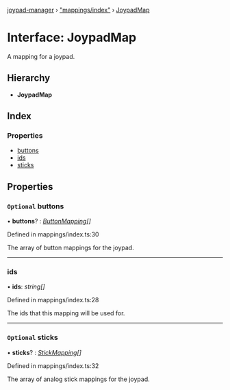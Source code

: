 [joypad-manager](../README.md) › ["mappings/index"](../modules/_mappings_index_.md) › [JoypadMap](_mappings_index_.joypadmap.md)

# Interface: JoypadMap

A mapping for a joypad.

## Hierarchy

* **JoypadMap**

## Index

### Properties

* [buttons](_mappings_index_.joypadmap.md#optional-buttons)
* [ids](_mappings_index_.joypadmap.md#ids)
* [sticks](_mappings_index_.joypadmap.md#optional-sticks)

## Properties

### `Optional` buttons

• **buttons**? : *[ButtonMapping](_mappings_index_.buttonmapping.md)[]*

Defined in mappings/index.ts:30

The array of button mappings for the joypad.

___

###  ids

• **ids**: *string[]*

Defined in mappings/index.ts:28

The ids that this mapping will be used for.

___

### `Optional` sticks

• **sticks**? : *[StickMapping](_mappings_index_.stickmapping.md)[]*

Defined in mappings/index.ts:32

The array of analog stick mappings for the joypad.
